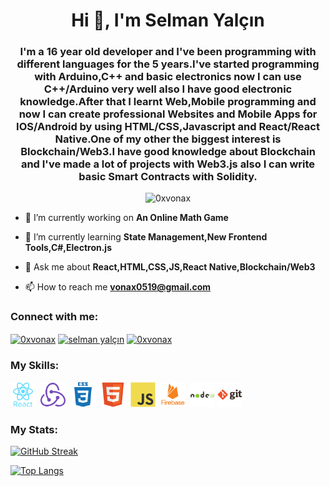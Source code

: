 <h1 align="center">Hi 👋, I'm Selman Yalçın</h1>
<h3 align="center">I'm a 16 year old developer and I've been programming with different languages for the 5 years.I've started programming with Arduino,C++ and basic electronics now I can use C++/Arduino very well also I have good electronic knowledge.After that I learnt Web,Mobile programming and now I can create professional Websites and Mobile Apps for IOS/Android by using HTML/CSS,Javascript and React/React Native.One of my other the biggest interest is Blockchain/Web3.I have good knowledge about Blockchain and I've made a lot of projects with Web3.js also I can write basic Smart Contracts with Solidity.</h3>

<p align="center"> <img src="https://komarev.com/ghpvc/?username=0xvonax&label=Profile%20views&color=0e75b6&style=flat" alt="0xvonax" /> </p>

- 🔭 I’m currently working on **An Online Math Game**

- 🌱 I’m currently learning **State Management,New Frontend Tools,C#,Electron.js**

- 💬 Ask me about **React,HTML,CSS,JS,React Native,Blockchain/Web3**

- 📫 How to reach me **vonax0519@gmail.com**


<h3 align="left">Connect with me:</h3>
<p align="left">
<a href="https://twitter.com/0xvonax" target="blank"><img align="center" src="https://raw.githubusercontent.com/rahuldkjain/github-profile-readme-generator/master/src/images/icons/Social/twitter.svg" alt="0xvonax" height="30" width="40" /></a>
<a href="https://www.youtube.com/channel/UCmQ-GIkwM0xRTgZyyXUnLhA" target="blank"><img align="center" src="https://raw.githubusercontent.com/rahuldkjain/github-profile-readme-generator/master/src/images/icons/Social/youtube.svg" alt="selman yalçın" height="30" width="40" /></a>
  <a href="https://www.instagram.com/selmanyalcin0.5/" target="blank"><img align="center" src="https://raw.githubusercontent.com/rahuldkjain/github-profile-readme-generator/master/src/images/icons/Social/instagram.svg" alt="0xvonax" height="30" width="40" /></a>



</p>
<h3 align="left">My Skills:</h3>
<div>
  <img src="https://github.com/devicons/devicon/blob/master/icons/react/react-original-wordmark.svg" title="React" alt="React" width="40" height="40"/>&nbsp;
  <img src="https://github.com/devicons/devicon/blob/master/icons/redux/redux-original.svg" title="Redux" alt="Redux " width="40" height="40"/>&nbsp;
  <img src="https://github.com/devicons/devicon/blob/master/icons/css3/css3-plain-wordmark.svg"  title="CSS3" alt="CSS" width="40" height="40"/>&nbsp;
  <img src="https://github.com/devicons/devicon/blob/master/icons/html5/html5-original.svg" title="HTML5" alt="HTML" width="40" height="40"/>&nbsp;
  <img src="https://github.com/devicons/devicon/blob/master/icons/javascript/javascript-original.svg" title="JavaScript" alt="JavaScript" width="40" height="40"/>&nbsp;
  <img src="https://github.com/devicons/devicon/blob/master/icons/firebase/firebase-plain-wordmark.svg" title="Firebase" alt="Firebase" width="40" height="40"/>&nbsp;
 

  <img src="https://github.com/devicons/devicon/blob/master/icons/nodejs/nodejs-original-wordmark.svg" title="NodeJS" alt="NodeJS" width="40" height="40"/>
  <img src="https://github.com/devicons/devicon/blob/master/icons/git/git-original-wordmark.svg" title="Git" **alt="Git" width="40" height="40"/>
</div>
<h3 align="left">My Stats:</h3>


[![GitHub Streak](https://github--readme--streak--stats-herokuapp-com.translate.goog?user=0xVonax&theme=dark)](https://git.io/streak-stats)

[![Top Langs](https://github-readme-stats.vercel.app/api/top-langs/?username=0xVonax&layout=compact&theme=vision-friendly-dark)](https://github.com/anuraghazra/github-readme-stats)



